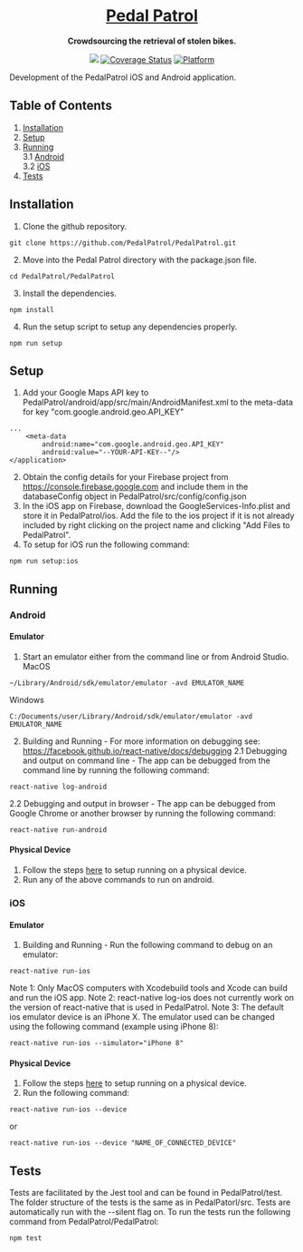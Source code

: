 <h1 align="center">
  <a href="https://pedalpatrol.github.io/PedalPatrol">
    Pedal Patrol
  </a>
</h1>

<p align="center">
  <b>Crowdsourcing the retrieval of stolen bikes.</b><br>
</p>


<p align="center">
  <a href="https://travis-ci.org/PedalPatrol/PedalPatrol"><img src="https://travis-ci.org/PedalPatrol/PedalPatrol.svg?branch=master"></a>
  <a href='https://coveralls.io/github/PedalPatrol/PedalPatrol?branch=master'><img src='https://coveralls.io/repos/github/PedalPatrol/PedalPatrol/badge.svg?branch=master' alt='Coverage Status' /></a>
  <a href='https://img.shields.io/badge/platform-ios%20%7C%20android-lightgrey.svg'><img src="https://img.shields.io/badge/platform-ios%20%7C%20android-lightgrey.svg" alt='Platform' /></a>
</p>

Development of the PedalPatrol iOS and Android application.

## Table of Contents
1. [Installation](#installation)
2. [Setup](#setup) </br>
3. [Running](#running) </br>
 3.1 [Android](#android) </br>
 3.2 [iOS](#ios) </br>
4. [Tests](#tests)

## Installation <a name="installation"></a>
1. Clone the github repository.
```
git clone https://github.com/PedalPatrol/PedalPatrol.git
```
2. Move into the Pedal Patrol directory with the package.json file.
```
cd PedalPatrol/PedalPatrol
```
3. Install the dependencies.
```
npm install
```
4. Run the setup script to setup any dependencies properly.
```
npm run setup
```

## Setup <a name="setup"></a>
1. Add your Google Maps API key to PedalPatrol/android/app/src/main/AndroidManifest.xml to the meta-data for key "com.google.android.geo.API_KEY"
```
...
    <meta-data
        android:name="com.google.android.geo.API_KEY"
        android:value="--YOUR-API-KEY--"/>
</application>
```
2. Obtain the config details for your Firebase project from https://console.firebase.google.com and include them in the databaseConfig object in PedalPatrol/src/config/config.json
3. In the iOS app on Firebase, download the GoogleServices-Info.plist and store it in PedalPatrol/ios. Add the file to the ios project if it is not already included by right clicking on the project name and clicking "Add Files to PedalPatrol".
4. To setup for iOS run the following command:
```
npm run setup:ios
```

## Running <a name="running"></a>
### Android <a name="android"></a>
#### Emulator
1. Start an emulator either from the command line or from Android Studio.
MacOS
```
~/Library/Android/sdk/emulator/emulator -avd EMULATOR_NAME
```
Windows
```
C:/Documents/user/Library/Android/sdk/emulator/emulator -avd EMULATOR_NAME
```
2. Building and Running - For more information on debugging see: https://facebook.github.io/react-native/docs/debugging
2.1 Debugging and output on command line - The app can be debugged from the command line by running the following command:
```
react-native log-android
```
2.2 Debugging and output in browser - The app can be debugged from Google Chrome or another browser by running the following command:
```
react-native run-android
```
#### Physical Device
1. Follow the steps [here](https://facebook.github.io/react-native/docs/running-on-device) to setup running on a physical device.
2. Run any of the above commands to run on android.

### iOS <a name="ios"></a>
#### Emulator
1. Building and Running - Run the following command to debug on an emulator:
```
react-native run-ios
```
Note 1: Only MacOS computers with Xcodebuild tools and Xcode can build and run the iOS app.
Note 2: react-native log-ios does not currently work on the version of react-native that is used in PedalPatrol.
Note 3: The default ios emulator device is an iPhone X. The emulator used can be changed using the following command (example using iPhone 8):
```
react-native run-ios --simulator="iPhone 8"
```
#### Physical Device
1. Follow the steps [here](https://facebook.github.io/react-native/docs/running-on-device) to setup running on a physical device.
2. Run the following command:
```
react-native run-ios --device
```
or
```
react-native run-ios --device "NAME_OF_CONNECTED_DEVICE"
```

## Tests <a name="tests"></a>
Tests are facilitated by the Jest tool and can be found in PedalPatrol/test. The folder structure of the tests is the same as in PedalPatorl/src. Tests are automatically run with the --silent flag on.
To run the tests run the following command from PedalPatrol/PedalPatrol:
```
npm test
```
